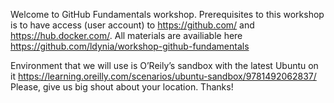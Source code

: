 Welcome to GitHub Fundamentals workshop. Prerequisites to this workshop is to have access (user account) to https://github.com/ and https://hub.docker.com/. All materials are availiable here https://github.com/ldynia/workshop-github-fundamentals 

Environment that we will use is O’Reily’s sandbox with the latest Ubuntu on it https://learning.oreilly.com/scenarios/ubuntu-sandbox/9781492062837/ Please, give us big shout about your location. Thanks!
